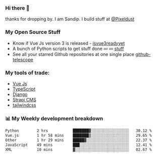 ### Hi there 👋

thanks for dropping by.
I am Sandip. I build stuff at [@Pixeldust](github.com/pixeldust-in/)

###  **My Open Source Stuff**

 - Know if Vue Js version 3 is released -  [isvue3readyyet](https://github.com/sandiprb/isvue3readyyet)
 - A bunch of Python scripts to get stuff done 💤 💤 [stuff](https://github.com/sandiprb/stuff)
 - See all your starred Github repositories at one single place [github-telescope](https://github.com/sandiprb/github-telescope)



###  **My tools of trade:**
 - [Vue Js](https://github.com/vuejs/vue/)
 - [TypeScript](https://github.com/microsoft/TypeScript)
 - [Django](github.com/django/django)
 - [Strapi CMS](github.com/strapi/strapi)
 - [tailwindcss](https://github.com/tailwindlabs/tailwindcss)


###  📊 **My Weekly development breakdown**
<!--START_SECTION:waka-->

```txt
Python        2 hrs           ███████▓░░░░░░░░░░░░░░░░░   30.12 %
Vue.js        1 hr 58 mins    ███████▒░░░░░░░░░░░░░░░░░   29.65 %
Other         1 hr 29 mins    █████▓░░░░░░░░░░░░░░░░░░░   22.37 %
JavaScript    49 mins         ███░░░░░░░░░░░░░░░░░░░░░░   12.41 %
XML           10 mins         ▓░░░░░░░░░░░░░░░░░░░░░░░░   02.67 %
```

<!--END_SECTION:waka-->
